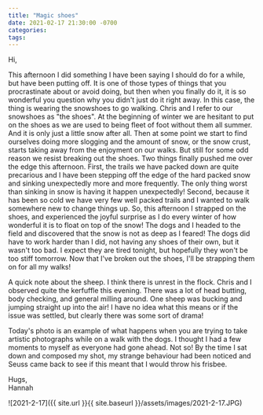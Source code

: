 ```yaml
---
title: "Magic shoes"
date: 2021-02-17 21:30:00 -0700
categories:
tags:
---
```


Hi,

This afternoon I did something I have been saying I should do for a while, but have been putting off. It is one of those types of things that you procrastinate about or avoid doing, but then when you finally do it, it is so wonderful you question why you didn't just do it right away. In this case, the thing is wearing the snowshoes to go walking. Chris and I refer to our snowshoes as "the shoes". At the beginning of winter we are hesitant to put on the shoes as we are used to being fleet of foot without them all summer. And it is only just a little snow after all. Then at some point we start to find ourselves doing more slogging and the amount of snow, or the snow crust, starts taking away from the enjoyment on our walks. But still for some odd reason we resist breaking out the shoes. Two things finally pushed me over the edge this afternoon. First, the trails we have packed down are quite precarious and I have been stepping off the edge of the hard packed snow and sinking unexpectedly more and more frequently. The only thing worst than sinking in snow is having it happen unexpectedly! Second, because it has been so cold we have very few well packed trails and I wanted to walk somewhere new to change things up. So, this afternoon I strapped on the shoes, and experienced the joyful surprise as I do every winter of how wonderful it is to float on top of the snow! The dogs and I headed to the field and discovered that the snow is not as deep as I feared! The dogs did have to work harder than I did, not having any shoes of their own, but it wasn't too bad. I expect they are tired tonight, but hopefully they won't be too stiff tomorrow. Now that I've broken out the shoes, I'll be strapping them on for all my walks!

A quick note about the sheep. I think there is unrest in the flock. Chris and I observed quite the kerfuffle this evening. There was a lot of head butting, body checking, and general milling around. One sheep was bucking and jumping straight up into the air! I have no idea what this means or if the issue was settled, but clearly there was some sort of drama!

Today's photo is an example of what happens when you are trying to take artistic photographs while on a walk with the dogs. I thought I had a few moments to myself as everyone had gone ahead. Not so! By the time I sat down and composed my shot, my strange behaviour had been noticed and Seuss came back to see if this meant that I would throw his frisbee.

Hugs,<br />
Hannah

![2021-2-17]({{ site.url }}{{ site.baseurl }}/assets/images/2021-2-17.JPG)